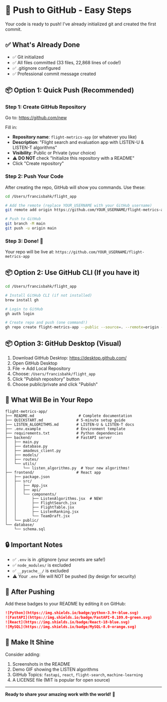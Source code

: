 # 🚀 Push to GitHub - Easy Steps

Your code is ready to push! I've already initialized git and created the first commit.

## ✅ What's Already Done

- ✅ Git initialized
- ✅ All files committed (33 files, 22,868 lines of code!)
- ✅ .gitignore configured
- ✅ Professional commit message created

## 📦 Option 1: Quick Push (Recommended)

### Step 1: Create GitHub Repository

Go to: https://github.com/new

Fill in:
- **Repository name**: `flight-metrics-app` (or whatever you like)
- **Description**: "Flight search and evaluation app with LISTEN-U & LISTEN-T algorithms"
- **Visibility**: Public or Private (your choice)
- ⚠️ **DO NOT** check "Initialize this repository with a README"
- Click "Create repository"

### Step 2: Push Your Code

After creating the repo, GitHub will show you commands. Use these:

```bash
cd /Users/francisbahk/flight_app

# Add the remote (replace YOUR_USERNAME with your GitHub username)
git remote add origin https://github.com/YOUR_USERNAME/flight-metrics-app.git

# Push to GitHub
git branch -M main
git push -u origin main
```

### Step 3: Done! 🎉

Your repo will be live at: `https://github.com/YOUR_USERNAME/flight-metrics-app`

## 📦 Option 2: Use GitHub CLI (If you have it)

```bash
cd /Users/francisbahk/flight_app

# Install GitHub CLI (if not installed)
brew install gh

# Login to GitHub
gh auth login

# Create repo and push (one command!)
gh repo create flight-metrics-app --public --source=. --remote=origin --push
```

## 📦 Option 3: GitHub Desktop (Visual)

1. Download GitHub Desktop: https://desktop.github.com/
2. Open GitHub Desktop
3. File → Add Local Repository
4. Choose: `/Users/francisbahk/flight_app`
5. Click "Publish repository" button
6. Choose public/private and click "Publish"

## 📝 What Will Be in Your Repo

```
flight-metrics-app/
├── README.md                    # Complete documentation
├── QUICKSTART.md               # 5-minute setup guide
├── LISTEN_ALGORITHMS.md        # LISTEN-U & LISTEN-T docs
├── .env.example                # Environment template
├── requirements.txt            # Python dependencies
├── backend/                    # FastAPI server
│   ├── main.py
│   ├── database.py
│   ├── amadeus_client.py
│   ├── models/
│   ├── routes/
│   └── utils/
│       └── listen_algorithms.py  # Your new algorithms!
├── frontend/                   # React app
│   ├── package.json
│   ├── src/
│   │   ├── App.jsx
│   │   ├── api/
│   │   └── components/
│   │       ├── ListenAlgorithms.jsx  # NEW!
│   │       ├── FlightSearch.jsx
│   │       ├── FlightTable.jsx
│   │       ├── ListenRanking.jsx
│   │       └── TeamDraft.jsx
│   └── public/
└── database/
    └── schema.sql
```

## 🔒 Important Notes

- ✅ `.env` is in .gitignore (your secrets are safe!)
- ✅ `node_modules/` is excluded
- ✅ `__pycache__/` is excluded
- ⚠️ Your `.env` file will NOT be pushed (by design for security)

## 🎯 After Pushing

Add these badges to your README by editing it on GitHub:

```markdown
![Python](https://img.shields.io/badge/python-3.9+-blue.svg)
![FastAPI](https://img.shields.io/badge/FastAPI-0.109.0-green.svg)
![React](https://img.shields.io/badge/React-18-blue.svg)
![MySQL](https://img.shields.io/badge/MySQL-8.0-orange.svg)
```

## 🌟 Make It Shine

Consider adding:
1. Screenshots in the README
2. Demo GIF showing the LISTEN algorithms
3. GitHub Topics: `fastapi`, `react`, `flight-search`, `machine-learning`
4. A LICENSE file (MIT is popular for open source)

---

**Ready to share your amazing work with the world!** 🚀
